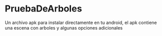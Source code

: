 # PruebaDeArboles
Un archivo apk para instalar directamente en tu android, el apk contiene una escena con arboles y algunas opciones adicionales
